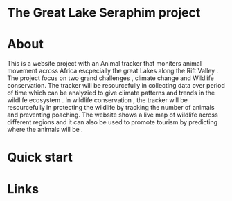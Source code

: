 # The Great Lake Seraphim project
# About
This is a website project with an Animal tracker that moniters animal movement across Africa escpecially the great Lakes along the Rift Valley .
The project focus on two grand challenges , climate change and Wildlife conservation. The tracker will be resourcefully in collecting data over period of time which can be analyzied to give climate patterns and trends in the wildlife ecosystem . In wildlife conservation , the tracker will be resourcefully in protecting the wildlife by tracking the number of animals and preventing poaching.  The website shows a live map of wildlife across different regions and it can also be used to promote tourism by  predicting  where the animals will be .

# Quick start 


# Links 


